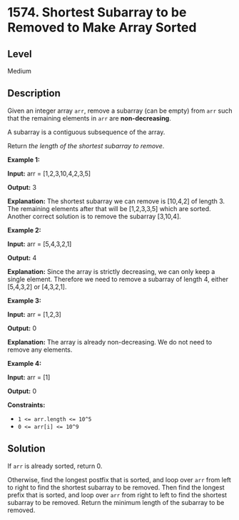 # 1574. Shortest Subarray to be Removed to Make Array Sorted
## Level
Medium

## Description
Given an integer array `arr`, remove a subarray (can be empty) from `arr` such that the remaining elements in `arr` are **non-decreasing**.

A subarray is a contiguous subsequence of the array.

Return *the length of the shortest subarray to remove*.

**Example 1:**

**Input:** arr = [1,2,3,10,4,2,3,5]

**Output:** 3

**Explanation:** The shortest subarray we can remove is [10,4,2] of length 3. The remaining elements after that will be [1,2,3,3,5] which are sorted.
Another correct solution is to remove the subarray [3,10,4].

**Example 2:**

**Input:** arr = [5,4,3,2,1]

**Output:** 4

**Explanation:** Since the array is strictly decreasing, we can only keep a single element. Therefore we need to remove a subarray of length 4, either [5,4,3,2] or [4,3,2,1].

**Example 3:**

**Input:** arr = [1,2,3]

**Output:** 0

**Explanation:** The array is already non-decreasing. We do not need to remove any elements.

**Example 4:**

**Input:** arr = [1]

**Output:** 0

**Constraints:**

* `1 <= arr.length <= 10^5`
* `0 <= arr[i] <= 10^9`

## Solution
If `arr` is already sorted, return 0.

Otherwise, find the longest postfix that is sorted, and loop over `arr` from left to right to find the shortest subarray to be removed. Then find the longest prefix that is sorted, and loop over `arr` from right to left to find the shortest subarray to be removed. Return the minimum length of the subarray to be removed.
